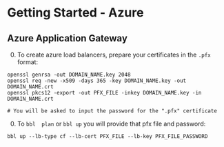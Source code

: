 # Getting Started - Azure


## Azure Application Gateway

0. To create azure load balancers, prepare your certificates in the `.pfx` format:

```
openssl genrsa -out DOMAIN_NAME.key 2048
openssl req -new -x509 -days 365 -key DOMAIN_NAME.key -out DOMAIN_NAME.crt
openssl pkcs12 -export -out PFX_FILE -inkey DOMAIN_NAME.key -in DOMAIN_NAME.crt

# You will be asked to input the password for the ".pfx" certificate
```

0. To `bbl  plan` or `bbl up` you will provide that pfx file and password:

```
bbl up --lb-type cf --lb-cert PFX_FILE --lb-key PFX_FILE_PASSWORD
```
